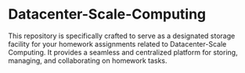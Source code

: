 # Datacenter-Scale-Computing


This repository is specifically crafted to serve as a designated storage facility for your homework assignments related to Datacenter-Scale Computing. It provides a seamless and centralized platform for storing, managing, and collaborating on homework tasks.
